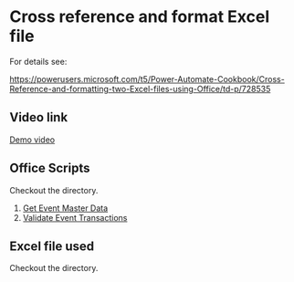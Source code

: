 # Cross reference and format Excel file

For details see: 

https://powerusers.microsoft.com/t5/Power-Automate-Cookbook/Cross-Reference-and-formatting-two-Excel-files-using-Office/td-p/728535


## Video link

[Demo video](https://youtu.be/dVwqBf483qo)

## Office Scripts 

Checkout the directory. 
1. [Get Event Master Data](ReturnEvents.ts)
1. [Validate Event Transactions](ValidateEventTransactions.ts)

## Excel file used

Checkout the directory. 


